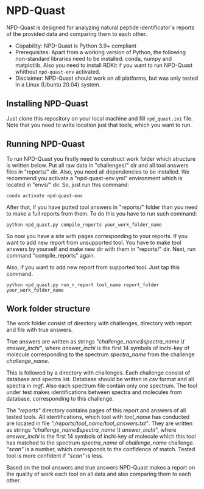 # NPD-Quast
NPD-Quast is designed for analyzing natural peptide identificator\`s reports of the provided data and comparing them to each other.

* Copability: NPD-Quast is Python 3.9+ compliant
* Prerequisites: Apart from a working version of Python, the following non-standard libraries need to be installed: conda, numpy and matplotlib. Also you need to install RDKit if you want to run NPD-Quast whithout `npd-quast-env` activated.
* Disclaimer: NPD-Quast should work on all platforms, but was only tested in a Linux (Ubuntu 20.04) system.

## Installing NPD-Quast
Just clone this repository on your local machine and fill `npd_quast.ini` file. Note that you need to write location just that tools, which you want to run.

## Running NPD-Quast
To run NPD-Quast you firstly need to construct work folder which structure is written below. Put all raw data in "challenges/" dir and all tool answers files in "reports/" dir. Also, you need all dependencies to be installed. We recommend you activate a "npd-quast-env.yml" environment which is located in "envs/" dir. So, just run this command:

```conda activate npd-quast-env```

After that, if you have putted tool answers in "reports/" folder than you need to make a full reports from them. To do this you have to run such command:

```python npd_quast.py compile_reports your_work_folder_name```

So now you have a site with pages corresponding to your reports. If you want to add new report from unsupported tool. You have to make tool answers by yourself and make new dir with them in "reports/" dir. Next, run command "compile_reports" again.

Also, if you want to add new report from supported tool. Just tap this command.

```python npd_quast.py run_n_report tool_name report_folder your_work_folder_name```

## Work folder structure
<p class="p_text">
    The work folder consist of directory with challenges,
    directory with report and file with true answers.
</p>
<p class="p_text">
    True answers are written as strings <i>"challenge_name$spectra_name \t answer_inchi"</i>,
    where <i>answer_inchi</i> is the first 14 symbols of inchi-key of molecule corresponding to
    the spectrum <i>spectra_name</i> from the challenge <i>challenge_name</i>.
</p>
<p class="p_text">
    This is followed by a directory with challenges.
    Each challenge consist of database and spectra list. Database should be written
    in <i>csv</i> format and all spectra in <i>mgf</i>. Also each spectrum file
    contain only one spectrum. The tool under test makes identifications between
    spectra and molecules from database, corresponding to this challenge.
</p>
<p class="p_text">
    The <i>"reports"</i> directory contains pages of this report and
    answers of all tested tools. All identifications, which tool with
    <i>tool_name</i> has conducted are located in file
    <i>"./reports/tool_name/tool_answers.txt"</i>.
    They are written as strings <i>"challenge_name$spectra_name \t answer_inchi"</i>,
    where <i>answer_inchi</i> is the first 14 symbols of inchi-key of molecule
    which this tool has matched to the spectrum <i>spectra_name</i> of
    <i>challenge_name</i> challenge. <i>"scan"</i> is a number,
    which corresponds to the confidence of match.
    Tested tool is more confident if <i>"scan"</i> is less.
</p>
<p class="p_text">
    Based on the tool answers and true answers NPD-Quast makes a report on the quality of work
    each tool on all data and also comparing them to each other.
</p>
